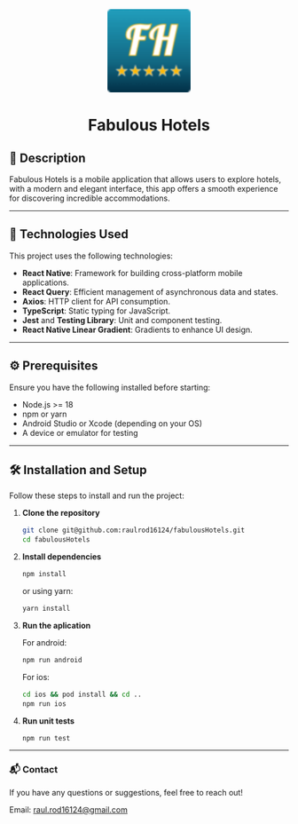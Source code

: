 <div align="center">
   <img src="https://github.com/raulrod16124/fabulousHotels/blob/main/assets/images/tinyFHLogo.png" alt="fabulous hotel logo" style="width: 150px;"/>
   <h1>Fabulous Hotels</h1>
</div>

## 🌟 Description

Fabulous Hotels is a mobile application that allows users to explore hotels, with a modern and elegant interface, this app offers a smooth experience for discovering incredible accommodations.

---

## 🚀 Technologies Used

This project uses the following technologies:

- **React Native**: Framework for building cross-platform mobile applications.
- **React Query**: Efficient management of asynchronous data and states.
- **Axios**: HTTP client for API consumption.
- **TypeScript**: Static typing for JavaScript.
- **Jest** and **Testing Library**: Unit and component testing.
- **React Native Linear Gradient**: Gradients to enhance UI design.

---

## ⚙️ Prerequisites

Ensure you have the following installed before starting:

- Node.js >= 18
- npm or yarn
- Android Studio or Xcode (depending on your OS)
- A device or emulator for testing

---

## 🛠️ Installation and Setup

Follow these steps to install and run the project:

1. **Clone the repository**  
   ```bash
   git clone git@github.com:raulrod16124/fabulousHotels.git
   cd fabulousHotels
   ```
2. **Install dependencies**
   ```bash
   npm install
   ```
   or using yarn:
   ```bash
   yarn install
   ```
3. **Run the aplication**
   
   For android:
   ```bash
   npm run android
   ```
   For ios:
   ```bash
   cd ios && pod install && cd ..
   npm run ios
   ```
5. **Run unit tests**
   ```bash
   npm run test
   ```

---

### 📬 Contact

If you have any questions or suggestions, feel free to reach out!

Email: raul.rod16124@gmail.com

